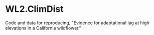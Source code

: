 # WL2.ClimDist
Code and data for reproducing, "Evidence for adaptational lag at high elevations in a California wildflower."
